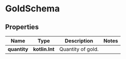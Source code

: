 
# GoldSchema

## Properties
Name | Type | Description | Notes
------------ | ------------- | ------------- | -------------
**quantity** | **kotlin.Int** | Quantity of gold. | 



